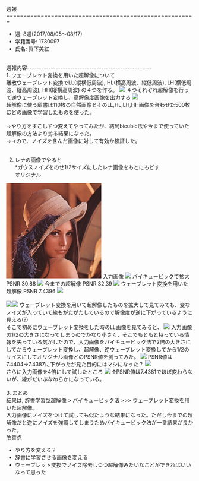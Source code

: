 週報 =======================================================  
* 週: 8週(2017/08/05〜08/17)
* 学籍番号: 1730097 
* 氏名: 眞下美紅 <br>
<br>
週報内容----------------------------------------------------  <br>
1. ウェーブレット変換を用いた超解像について <br>
離散ウェーブレット変換でLL(縦横低周波), HL(横高周波、縦低周波), LH(横低周波、縦高周波), HH(縦横高周波) の４つを作る。
<img src="https://raw.githubusercontent.com/mashimomiku/code/master/image/%E3%82%A6%E3%82%A7%E3%83%BC%E3%83%96%E3%83%AC%E3%83%83%E3%83%88%E5%88%86%E8%A7%A3.png">
４つそれぞれ超解像を行って逆ウェーブレット変換し、高解像度画像を出力する
<img src="https://raw.githubusercontent.com/mashimomiku/code/master/image/%E5%9B%B3.png">
<br>
超解像に使う辞書は110枚の自然画像とそのLL,HL,LH,HH画像を合わせた500枚ほどの画像で学習したものを使った。<br><br>
→やり方をすこしずつ変えてやってみたが、結局bicubic法や今まで使っていた超解像の方法より劣る結果になった。<br>
→→ので、ノイズを含んだ画像に対して有効か検証した。<br><br>

2. レナの画像でやると <br>
*ガウスノイズをのせ1/2サイズにしたレナ画像をもとにもどす<br>
オリジナル <br>  
<img src="https://raw.githubusercontent.com/mashimomiku/ScSR/master/Data/Testing/gnd.bmp">
入力画像  
<img src="https://raw.githubusercontent.com/mashimomiku/code/master/Data/Testing/input.bmp">
バイキュービックで拡大　PSNR 30.88
<img src="https://raw.githubusercontent.com/mashimomiku/code/master/image/bicu30%2C8820.bmp">
今までの超解像 PSNR 32.39                     
<img src="https://raw.githubusercontent.com/mashimomiku/code/master/image/nonoiseSR.bmp">
ウェーブレット変換を用いた超解像  PSNR 7.4396   
<img src="https://raw.githubusercontent.com/mashimomiku/code/master/image/nonoisewSR.bmp">
<br>
<br>
<img src="https://raw.githubusercontent.com/mashimomiku/code/master/image/kakudai2.bmp"><img src="https://raw.githubusercontent.com/mashimomiku/code/master/image/kakudai1.bmp">
ウェーブレット変換を用いて超解像したものを拡大して見てみても、変なノイズが入っていて線もがたがたしているので解像度が逆に下がっているように見える(?)<br>
そこで初めにウェーブレット変換をした時のLL画像を見てみると、
<img src="https://raw.githubusercontent.com/mashimomiku/code/master/image/LLlena.bmp">
入力画像の1/2の大きさになってしまうのでかなり小さく、そこでもともと持っている情報を失っている気がしたので、入力画像をバイキュービック法で2倍の大きさにしてからウェーブレット変換し、超解像、逆ウェーブレット変換してから1/2のサイズにしてオリジナル画像とのPSNR値を測ってみた。
<img src="https://raw.githubusercontent.com/mashimomiku/code/master/image/nonoisewSR2.bmp">
PSNR値は7.4404→7.4387に下がったが見た目的にはマシになった？
<img src="https://raw.githubusercontent.com/mashimomiku/code/master/image/kakudai3.bmp">
<br>
さらに入力画像を4倍にして試したところ
<img src="https://raw.githubusercontent.com/mashimomiku/code/master/image/wSR4bai.bmp">
↑PSNR値は7.4381でほぼ変わらないが、線がだいぶなめらかになっている。<br>
<br>
3. まとめ<br>
結果は, 辞書学習型超解像 > バイキュービック法 >>> ウェーブレット変換を用いた超解像。<br>
入力画像にノイズをつけて試しても似たような結果になった。ただし今までの超解像だと逆にノイズを強調してしまうためバイキュービック法が一番結果が良かった。
<br>
改善点<ul>
  <li>やり方を変える？         </li>
  <li>辞書に学習させる画像を変える       </li>
  <li>ウェーブレット変換でノイズ除去しつつ超解像みたいなことができればいいなって思った      </li>
</ul>

